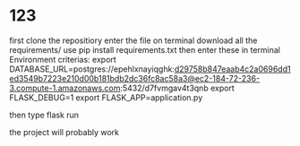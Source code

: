 # 123

first clone the repositiory
enter the file on terminal
download all the requirements/
use pip install requirements.txt
then enter these in terminal
Environment criterias:
export DATABASE_URL=postgres://epehlxnayiqghk:d29758b847eaab4c2a0696dd1ed3549b7223e210d00b181bdb2dc36fc8ac58a3@ec2-184-72-236-3.compute-1.amazonaws.com:5432/d7fvmgav4t3qnb
export FLASK_DEBUG=1
export FLASK_APP=application.py

then type 
flask run



the project will probably work
